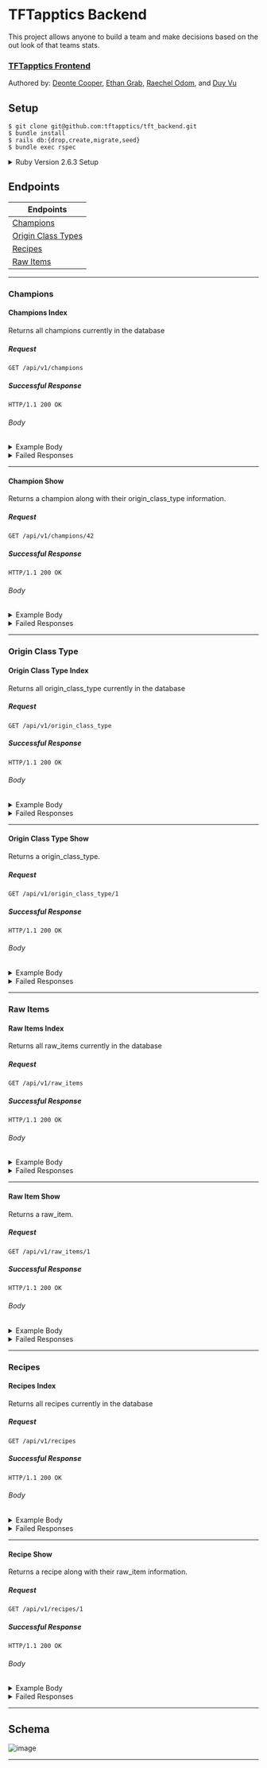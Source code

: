 # TFTapptics Backend
This project allows anyone to build a team and make decisions based on the out look of that teams stats.

### [TFTapptics Frontend](https://github.com/tftapptics/tft_tapptics)

Authored by: [Deonte Cooper](https://github.com/djc00p),  [Ethan Grab](https://github.com/Stoovels),
[Raechel Odom](https://github.com/raechelo), and [Duy Vu](https://github.com/Rosebud303)

## Setup

```
$ git clone git@github.com:tftapptics/tft_backend.git
$ bundle install
$ rails db:{drop,create,migrate,seed}
$ bundle exec rspec
```

<details><summary>Ruby Version 2.6.3 Setup</summary>

Check Version is up to date with version `2.6.3` by running `$ rbenv versions`

```
$ rbenv versions
	=> system
		 2.1.5
		 2.3.1
		 2.3.3
		 2.4.1
	 * 2.6.0 (set by /Users/user/turing/4_module/projects/tft_backend/.ruby-version)
```
If you don't have updated version `2.6.3` run `$  brew update && brew upgrade ruby-build`

Then you can run `$ rbenv install 2.6.3`

Now when you check your versions with you should see `2.6.3` as an option.

```
$ rbenv versions
	=>  system
		  2.1.5
		  2.3.1
		  2.3.3
		  2.4.1
		* 2.6.0 (set by /Users/djc00p/turing/4_module/projects/tft_backend/.ruby-version)
		  2.6.3
```

Looks like its available now just run `$ rbenv local 2.6.3`

Now everything should be setup and you should see an updated version.

```
$ rbenv versions
	=>  system
			2.1.5
			2.3.1
			2.3.3
			2.4.1
			2.6.0
		* 2.6.3 (set by /Users/djc00p/turing/4_module/projects/tft_backend/.ruby-version)
```

`$ rbenv local` will also return `2.6.3`

If `bundle install` not working after changing local/global versions because the versions aren't matching run `$ rbenv rehash`.

</details>

## Endpoints

|								Endpoints		 			 			 |
|----------------------------------------|
|[Champions](#champions)		 						 |
|[Origin Class Types](#origin-class-type)|
|[Recipes](#recipes)			  						 |
|[Raw Items](#raw-items)		 						 |

---

### Champions

#### Champions Index

Returns all champions currently in the database

##### Request

```http
GET /api/v1/champions
```

##### Successful Response

```http
HTTP/1.1 200 OK
```

###### Body

<details><summary>Example Body</summary>

```json
{
    "data": [
        {
            "id": "1",
            "type": "champions",
            "attributes": {
                "data": {
                    "id": 1,
                    "name": "Aatrox, the Darkin Blade",
                    "champion_thumbnail": "https://ddragon.leagueoflegends.com/cdn/9.13.1/img/champion/Aatrox.png",
                    "cost": 3,
                    "health": [
                        650,
                        1170,
                        2340
                    ],
                    "dmg": 65,
                    "armor": 25,
                    "mr": 20,
                    "atk_spd": 0.65,
                    "range": "■□□□",
                    "ability_thumbnail": "https://raw.communitydragon.org/latest/game/assets/characters/aatrox/hud/icons2d/aatrox_q3.png",
                    "ability_info": {
                        "title": "The Darkin Blade",
                        "attributes": [
                            {
                                "damage": [
                                    300,
                                    500,
                                    700
                                ]
                            }
                        ],
                        "descrption": "Aatrox cleaves the area in front of him, dealing damage to enemies inside it"
                    },
                    "model_img": null,
                    "created_at": "2019-07-18T20:59:30.289Z",
                    "updated_at": "2019-07-18T20:59:30.289Z"
                },
                "origin_class_type": {
                    "data": [
                        {
                            "id": "2",
                            "type": "origin_class_type",
                            "attributes": {
                                "data": {
                                    "id": 2,
                                    "name": "Blademaster",
                                    "thumbnail": "https://img.rankedboost.com/wp-content/plugins/league/assets/tft/Blademaster.png",
                                    "summary": "Blademasters have a chance to strike additional times each attack.",
                                    "tier_info": [
                                        " (2)  Blademasters 35% chance to strike 1 additional attack",
                                        " (4)  Blademasters 35% chance to strike 2 additional"
                                    ],
                                    "tiers": [
                                        2,
                                        4
                                    ],
                                    "created_at": "2019-07-18T20:59:30.224Z",
                                    "updated_at": "2019-07-18T20:59:30.224Z"
                                }
                            }
                        },
                        {
                            "id": "11",
                            "type": "origin_class_type",
                            "attributes": {
                                "data": {
                                    "id": 11,
                                    "name": "Demon",
                                    "thumbnail": "https://img.rankedboost.com/wp-content/plugins/league/assets/tft/Demon.png",
                                    "summary": "Attacks from Demons have a chance on hit to burn all of an enemy's mana and deal that much as true damage.",
                                    "tier_info": [
                                        " (2)  Demons have a 40% Chance on Hit to Mana Burn",
                                        " (4)  Demons have a 60% Chance on Hit to Mana Burn",
                                        " (6)  Demons have a 80% Chance on Hit to Mana Burn"
                                    ],
                                    "tiers": [
                                        2,
                                        4,
                                        6
                                    ],
                                    "created_at": "2019-07-18T20:59:30.244Z",
                                    "updated_at": "2019-07-18T20:59:30.244Z"
                                }
                            }
                        }
                    ]
                }
            }
        },
        {
            "id": "2",
            "type": "champions",
            "attributes": {
                "data": {
                    "id": 2,
                    "name": "Ahri, the Nine-Tailed Fox",
                    "champion_thumbnail": "https://ddragon.leagueoflegends.com/cdn/9.13.1/img/champion/Ahri.png",
                    "cost": 2,
                    "health": [
                        450,
                        810,
                        1620
                    ],
                    "dmg": 50,
                    "armor": 20,
                    "mr": 20,
                    "atk_spd": 0.55,
                    "range": "■■■□",
                    "ability_thumbnail": "https://raw.communitydragon.org/latest/game/assets/characters/ahri/hud/icons2d/ahri_orbofdeception.png",
                    "ability_info": {
                        "title": "Orb of Deception",
                        "attributes": [
                            {
                                "damage": [
                                    100,
                                    175,
                                    250
                                ]
                            }
                        ],
                        "descrption": "Ahri fires an orb in a line that returns to her, damaging enemies it passes through"
                    },
                    "model_img": null,
                    "created_at": "2019-07-18T20:59:30.315Z",
                    "updated_at": "2019-07-18T20:59:30.315Z"
                },
                "origin_class_type": {
                    "data": [
                        {
                            "id": "10",
                            "type": "origin_class_type",
                            "attributes": {
                                "data": {
                                    "id": 10,
                                    "name": "Sorcerer",
                                    "thumbnail": "https://img.rankedboost.com/wp-content/plugins/league/assets/tft/Sorcerer.png",
                                    "summary": "Sorcerers gain double mana from attacking. Allies have bonus spell damage.",
                                    "tier_info": [
                                        " (3)  Sorcerers gain double mana from attacking. +35% Spell Damage",
                                        " (6)  Sorcerers gain double mana from attacking. +100% Spell Damage"
                                    ],
                                    "tiers": [
                                        3,
                                        6
                                    ],
                                    "created_at": "2019-07-18T20:59:30.242Z",
                                    "updated_at": "2019-07-18T20:59:30.242Z"
                                }
                            }
                        },
                        {
                            "id": "21",
                            "type": "origin_class_type",
                            "attributes": {
                                "data": {
                                    "id": 21,
                                    "name": "Wild",
                                    "thumbnail": "https://img.rankedboost.com/wp-content/plugins/league/assets/tft/Wild.png",
                                    "summary": "Attacks generate stacks of Fury (stacks up to 5 times) with every attack. Each stack of Fury gives 7% Attack Speed.",
                                    "tier_info": [
                                        " (2)  Wild allies only gain 7% Attack Speed (stacks up to 5 times)",
                                        " (4)  All allies gain 7% Attack Speed (stacks up to 5 times)"
                                    ],
                                    "tiers": [
                                        2,
                                        4
                                    ],
                                    "created_at": "2019-07-18T20:59:30.267Z",
                                    "updated_at": "2019-07-18T20:59:30.267Z"
                                }
                            }
                        }
                    ]
                }
            }
        }
		]
}
```

</details>

<details><summary>Failed Responses</summary>

##### Other

```http
HTTP/1.1 500 Internal Server Error
```

###### Body

```js
{"error": "Internal Server Error"}
```

</details>

---

#### Champion Show

Returns a champion along with their origin_class_type information.

##### Request

```http
GET /api/v1/champions/42
```

##### Successful Response

```http
HTTP/1.1 200 OK
```

###### Body
<details><summary>Example Body</summary>

```json
{
    "data": {
        "id": "42",
        "type": "champions",
        "attributes": {
            "id": 42,
            "name": "Swain, the Noxian Grand General",
            "champion_thumbnail": "https://ddragon.leagueoflegends.com/cdn/9.14.1/img/champion/Swain.png",
            "cost": 5,
            "health": [
                850,
                1530,
                3060
            ],
            "dmg": 65,
            "armor": 25,
            "mr": 20,
            "atk_spd": 0.65,
            "range": "■■□□",
            "ability_thumbnail": "https://raw.communitydragon.org/latest/game/assets/characters/swain/hud/icons2d/swain_r.png",
            "ability_name": " Demonflare",
            "ability_info": "Active: Transforms for 6 seconds, dealing 50 / 100 / 150 magic damage to all nearby enemies with each tick while healing for 50 / 90 / 130 health with each tick. At the end of his transformation, sends out a burst of energy dealing 300 / 600 / 900 magic damage to nearby enemies.",
            "model_img": "https://i.imgur.com/SNB9NHk.png",
            "origin_class_types": [
                {
                    "id": 9,
                    "name": "Shapeshifter",
                    "thumbnail": "https://img.rankedboost.com/wp-content/plugins/league/assets/tft/Shapeshifter.png",
                    "summary": "Shapeshifters gain bonus maximum Health when they transform.",
                    "tier_info": [
                        " (3)  Shapeshifters gain 100% Bonus Maximum Health"
                    ],
                    "tiers": [
                        3
                    ],
                    "created_at": "2019-07-21T04:27:22.528Z",
                    "updated_at": "2019-07-21T04:27:22.528Z"
                },
                {
                    "id": 11,
                    "name": "Demon",
                    "thumbnail": "https://img.rankedboost.com/wp-content/plugins/league/assets/tft/Demon.png",
                    "summary": "Attacks from Demons have a chance on hit to burn all of an enemy's mana and deal that much as true damage.",
                    "tier_info": [
                        " (2)  Demons have a 40% Chance on Hit to Mana Burn",
                        " (4)  Demons have a 60% Chance on Hit to Mana Burn",
                        " (6)  Demons have a 80% Chance on Hit to Mana Burn"
                    ],
                    "tiers": [
                        2,
                        4,
                        6
                    ],
                    "created_at": "2019-07-21T04:27:22.535Z",
                    "updated_at": "2019-07-21T04:27:22.535Z"
                },
                {
                    "id": 16,
                    "name": "Imperial",
                    "thumbnail": "https://img.rankedboost.com/wp-content/plugins/league/assets/tft/Imperial.png",
                    "summary": "Imperials deal double damage.",
                    "tier_info": [
                        " (2)  1 Random Imperial deals double damage",
                        " (4)  All Imperials deal double damage"
                    ],
                    "tiers": [
                        2,
                        4
                    ],
                    "created_at": "2019-07-21T04:27:22.565Z",
                    "updated_at": "2019-07-21T04:27:22.565Z"
                }
            ]
        }
    }
}
```

</details>

<details><summary>Failed Responses</summary>

##### Other

```http
HTTP/1.1 500 Internal Server Error
```

###### Body

```js
{"error": "Internal Server Error"}
```

</details>

---

### Origin Class Type

#### Origin Class Type Index

Returns all origin_class_type currently in the database

##### Request

```http
GET /api/v1/origin_class_type
```

##### Successful Response

```http
HTTP/1.1 200 OK
```

###### Body

<details><summary>Example Body</summary>

```json
{
    "data": [
        {
            "id": "1",
            "type": "origin_class_type",
            "attributes": {
                "name": "Assassin",
                "thumbnail": "https://img.rankedboost.com/wp-content/plugins/league/assets/tft/Assassin.png",
                "summary": "Assassins leap to the farthest enemy at the start of combat. Assassins deal bonus Critical Strike Damage.",
                "tier_info": [
                    " (3)  Assassins 150% Critical Strike Damage",
                    " (6)  Assassins 350% Critical Strike Damage"
                ],
                "tiers": [
                    3,
                    6
                ]
            }
        },
        {
            "id": "2",
            "type": "origin_class_type",
            "attributes": {
                "name": "Blademaster",
                "thumbnail": "https://img.rankedboost.com/wp-content/plugins/league/assets/tft/Blademaster.png",
                "summary": "Blademasters have a chance to strike additional times each attack.",
                "tier_info": [
                    " (2)  Blademasters 35% chance to strike 1 additional attack",
                    " (4)  Blademasters 35% chance to strike 2 additional"
                ],
                "tiers": [
                    2,
                    4
                ]
            }
        }
		]
}
```

</details>

<details><summary>Failed Responses</summary>

##### Other

```http
HTTP/1.1 500 Internal Server Error
```

###### Body

```js
{"error": "Internal Server Error"}
```

</details>

---

#### Origin Class Type Show

Returns a origin_class_type.

##### Request

```http
GET /api/v1/origin_class_type/1
```

##### Successful Response

```http
HTTP/1.1 200 OK
```

###### Body

<details><summary>Example Body</summary>

```json
{
    "data": {
        "id": "1",
        "type": "origin_class_type",
        "attributes": {
            "name": "Assassin",
            "thumbnail": "https://img.rankedboost.com/wp-content/plugins/league/assets/tft/Assassin.png",
            "summary": "Assassins leap to the farthest enemy at the start of combat. Assassins deal bonus Critical Strike Damage.",
            "tier_info": [
                " (3)  Assassins 150% Critical Strike Damage",
                " (6)  Assassins 350% Critical Strike Damage"
            ],
            "tiers": [
                3,
                6
            ]
        }
    }
}
```

</details>

<details><summary>Failed Responses</summary>

##### Other

```http
HTTP/1.1 500 Internal Server Error
```

###### Body

```js
{"error": "Internal Server Error"}
```

</details>

---


### Raw Items

#### Raw Items Index

Returns all raw_items currently in the database

##### Request

```http
GET /api/v1/raw_items
```

##### Successful Response

```http
HTTP/1.1 200 OK
```

###### Body

<details><summary>Example Body</summary>

```json
{
    "data": [
        {
            "id": "1",
            "type": "raw_items",
            "attributes": {
                "id": 1,
                "name": "B. F. Sword",
                "thumbnail": "https://raw.communitydragon.org/latest/game/assets/maps/particles/tft/icon_bfsword.tft.png",
                "stat_boost": " +20 Attack Damage"
            }
        },
        {
            "id": "2",
            "type": "raw_items",
            "attributes": {
                "id": 2,
                "name": "Chain Vest",
                "thumbnail": "https://raw.communitydragon.org/latest/game/assets/maps/particles/tft/tft_item_chainvest.tft.png",
                "stat_boost": "+20 Armor"
            }
        }
		]
}
```

</details>

<details><summary>Failed Responses</summary>

##### Other

```http
HTTP/1.1 500 Internal Server Error
```

###### Body

```js
{"error": "Internal Server Error"}
```

</details>

---

#### Raw Item Show

Returns a raw_item.

##### Request

```http
GET /api/v1/raw_items/1
```

##### Successful Response

```http
HTTP/1.1 200 OK
```

###### Body

<details><summary>Example Body</summary>

```json
{
  "data": {
      "id": "1",
      "type": "raw_items",
      "attributes": {
          "id": 1,
          "name": "B. F. Sword",
          "thumbnail": "https://raw.communitydragon.org/latest/game/assets/maps/particles/tft/icon_bfsword.tft.png",
          "stat_boost": " +20 Attack Damage"
      }
  }
}
```

</details>

<details><summary>Failed Responses</summary>

##### Other

```http
HTTP/1.1 500 Internal Server Error
```

###### Body

```js
{"error": "Internal Server Error"}
```

</details>

---

### Recipes

#### Recipes Index

Returns all recipes currently in the database

##### Request

```http
GET /api/v1/recipes
```

##### Successful Response

```http
HTTP/1.1 200 OK
```

###### Body

<details><summary>Example Body</summary>

```json
{
    "data": [
        {
            "id": "1",
            "type": "recipes",
            "attributes": {
                "id": 1,
                "name": "Rabadon's Deathcap",
                "description": "Wearer's Spell Power stat is amplified by 50.0%",
                "thumbnail": "cdn.leagueofgraphs.com/img/tft/items/33.png",
                "raw_items": [
                    {
                        "id": 4,
                        "name": "Needlessly Large Rod",
                        "thumbnail": "https://raw.communitydragon.org/latest/game/assets/maps/particles/tft/icon_needlesslylargerod.tft.png",
                        "stat_boost": " +20% Spell Damage",
                        "created_at": "2019-07-21T04:27:23.185Z",
                        "updated_at": "2019-07-21T04:27:23.185Z"
                    },
                    {
                        "id": 4,
                        "name": "Needlessly Large Rod",
                        "thumbnail": "https://raw.communitydragon.org/latest/game/assets/maps/particles/tft/icon_needlesslylargerod.tft.png",
                        "stat_boost": " +20% Spell Damage",
                        "created_at": "2019-07-21T04:27:23.185Z",
                        "updated_at": "2019-07-21T04:27:23.185Z"
                    }
                ]
            }
        },
        {
            "id": "2",
            "type": "recipes",
            "attributes": {
                "id": 2,
                "name": "Infinity Edge",
                "description": "Critical Strikes deal +100.0% damage",
                "thumbnail": "cdn.leagueofgraphs.com/img/tft/items/11.png",
                "raw_items": [
                    {
                        "id": 1,
                        "name": "B. F. Sword",
                        "thumbnail": "https://raw.communitydragon.org/latest/game/assets/maps/particles/tft/icon_bfsword.tft.png",
                        "stat_boost": " +20 Attack Damage",
                        "created_at": "2019-07-21T04:27:23.179Z",
                        "updated_at": "2019-07-21T04:27:23.179Z"
                    },
                    {
                        "id": 1,
                        "name": "B. F. Sword",
                        "thumbnail": "https://raw.communitydragon.org/latest/game/assets/maps/particles/tft/icon_bfsword.tft.png",
                        "stat_boost": " +20 Attack Damage",
                        "created_at": "2019-07-21T04:27:23.179Z",
                        "updated_at": "2019-07-21T04:27:23.179Z"
                    }
                ]
            }
        }
		]
}
```

</details>

<details><summary>Failed Responses</summary>

##### Other

```http
HTTP/1.1 500 Internal Server Error
```

###### Body

```js
{"error": "Internal Server Error"}
```

</details>

---

#### Recipe Show

Returns a recipe along with their raw_item information.

##### Request

```http
GET /api/v1/recipes/1
```

##### Successful Response

```http
HTTP/1.1 200 OK
```

###### Body

<details><summary>Example Body</summary>

```json
{
    "data": {
        "id": "1",
        "type": "recipes",
        "attributes": {
            "id": 1,
            "name": "Rabadon's Deathcap",
            "description": "Wearer's Spell Power stat is amplified by 50.0%",
            "thumbnail": "cdn.leagueofgraphs.com/img/tft/items/33.png",
            "raw_items": [
                {
                    "id": 4,
                    "name": "Needlessly Large Rod",
                    "thumbnail": "https://raw.communitydragon.org/latest/game/assets/maps/particles/tft/icon_needlesslylargerod.tft.png",
                    "stat_boost": " +20% Spell Damage",
                    "created_at": "2019-07-21T04:27:23.185Z",
                    "updated_at": "2019-07-21T04:27:23.185Z"
                },
                {
                    "id": 4,
                    "name": "Needlessly Large Rod",
                    "thumbnail": "https://raw.communitydragon.org/latest/game/assets/maps/particles/tft/icon_needlesslylargerod.tft.png",
                    "stat_boost": " +20% Spell Damage",
                    "created_at": "2019-07-21T04:27:23.185Z",
                    "updated_at": "2019-07-21T04:27:23.185Z"
                }
            ]
        }
    }
}
```

</details>

<details><summary>Failed Responses</summary>

##### Other

```http
HTTP/1.1 500 Internal Server Error
```

###### Body

```js
{"error": "Internal Server Error"}
```

</details>

---

## Schema

![image](https://user-images.githubusercontent.com/45864171/61517178-df34b100-a9c3-11e9-912e-14e0c3cfab30.png)

---
